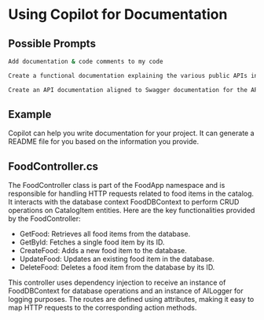 # Using Copilot for Documentation​

## Possible Prompts

```bash
Add documentation & code comments to my code
```

```bash
Create a functional documentation explaining the various public APIs in #editor
```

```bash
Create an API documentation aligned to Swagger documentation for the APIs defined in #file:ClinicAppointmentsController.cs use #file:ClinicAppointment.cs
```
## Example

Copilot can help you write documentation for your project. It can generate a README file for you based on the information you provide.

## FoodController.cs

The FoodController class is part of the FoodApp namespace and is responsible for handling HTTP requests related to food items in the catalog. It interacts with the database context FoodDBContext to perform CRUD operations on CatalogItem entities. Here are the key functionalities provided by the FoodController:

- GetFood: Retrieves all food items from the database.
- GetById: Fetches a single food item by its ID.
- CreateFood: Adds a new food item to the database.
- UpdateFood: Updates an existing food item in the database.
- DeleteFood: Deletes a food item from the database by its ID.

This controller uses dependency injection to receive an instance of FoodDBContext for database operations and an instance of AILogger for logging purposes. The routes are defined using attributes, making it easy to map HTTP requests to the corresponding action methods.

